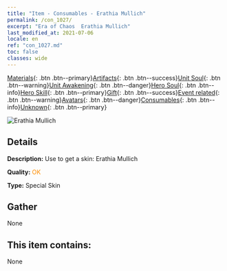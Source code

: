 ```yaml
---
title: "Item - Consumables - Erathia Mullich"
permalink: /con_1027/
excerpt: "Era of Chaos  Erathia Mullich"
last_modified_at: 2021-07-06
locale: en
ref: "con_1027.md"
toc: false
classes: wide
---
```

 [Materials](/Items/){: .btn .btn--primary}[Artifacts](/Items/Artifacts/){: .btn .btn--success}[Unit Soul](/Items/UnitSoul/){: .btn .btn--warning}[Unit Awakening](/Items/UnitAwakening/){: .btn .btn--danger}[Hero Soul](/Items/HeroSoul/){: .btn .btn--info}[Hero Skill](/Items/HeroSkill/){: .btn .btn--primary}[Gift](/Items/Gift/){: .btn .btn--success}[Event related](/Items/Events/){: .btn .btn--warning}[Avatars](/Items/Avatars/){: .btn .btn--danger}[Consumables](/Items/Consumables/){: .btn .btn--info}[Unknown](/Items/Unknown/){: .btn .btn--primary}

 ![Erathia Mullich](/images/h/h_Mullich2.jpg)

## Details
 **Description:** Use to get a skin: Erathia Mullich

 **Quality:** <span style="color: #FF8C00">OK</span>

 **Type:** Special Skin

## Gather

  None

## This item contains:

  None

